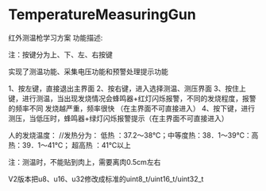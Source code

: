 # TemperatureMeasuringGun
红外测温枪学习方案
功能描述:

注：按键分为上、下、左、右按键

实现了测温功能、采集电压功能和预警处理提示功能

1、按左键，直接退出主界面
2、按右键，进入选择测温、测压界面
3、按住上键，进行测温，当出现发烧情况会蜂鸣器+红灯闪烁报警，不同的发烧程度，报警的频率不同
   发烧越严重，频率很快 （在主界面不可直接进入）
4、按下键，进行测压，当低压时，蜂鸣器+绿灯闪烁报警提示（在主界面不可直接进入）
 
 

人的发烧温度： //发热分为： 低热 ：37.2～38℃；中等度热：38．1～39℃：高热：39．1～41℃； 
	                              超高热 ：41℃以上




注：测温时，不能贴到肉上，需要离肉0.5cm左右

V2版本把u8、u16、u32修改成标准的uint8_t/uint16_t/uint32_t 

